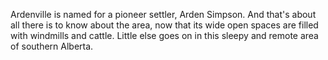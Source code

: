 Ardenville is named for a pioneer settler, Arden Simpson. And that's about all there is to know about the area, now that its wide open spaces are filled with windmills and cattle. Little else goes on in this sleepy and remote area of southern Alberta.